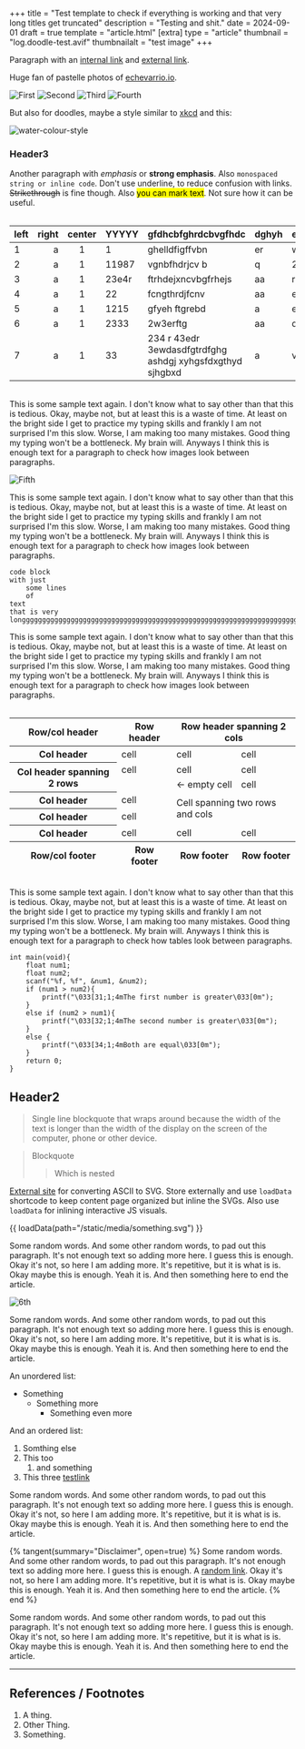 +++
title = "Test template to check if everything is working and that very long titles get truncated"
description = "Testing and shit."
date = 2024-09-01
draft = true
template = "article.html"
[extra]
type = "article"
thumbnail = "log.doodle-test.avif"
thumbnailalt = "test image"
+++

Paragraph with an [internal link](linkaddress) and [external link](https://google.com).

Huge fan of pastelle photos of [echevarrio.io](https://www.echevarria.io/).

![First](https://picsum.photos/900/600)
![Second](https://picsum.photos/900/500)
![Third](https://picsum.photos/900/300)
![Fourth](https://picsum.photos/900/400)

But also for doodles, maybe a style similar to [xkcd](https://xkcd.com/) and this:

![water-colour-style](https://d24ovhgu8s7341.cloudfront.net/uploads/editor/posts/3103/optimized_Screenshot%202024-05-17%20at%209.11.00%20AM.png)

### Header3

Another paragraph with *emphasis* or **strong emphasis**. Also `monospaced string or inline code`. Don't use underline, to reduce confusion with links. ~~Strikethrough~~ is fine though. Also <mark>you can mark text</mark>. Not sure how it can be useful.

<div style="overflow-x: auto; margin: 1rem 0;">

| left | right | center | YYYYY | gfdhcbfghrdcbvgfhdc | dghyh | ebhd |
|:-----|------:|:------:|-------|---------------------|-------|------|
|  1   |   a   |   1    |   1   | ghelldfigffvbn      | er    | ww   |
|  2   |   a   |   1    | 11987 | vgnbfhdrjcv b       | q     | 222  |
|  3   |   a   |   1    | 23e4r | ftrhdejxncvbgfrhejs | aa    | rd   |
| 4    |   a   |   1    |  22   | fcngthrdjfcnv       | aa    | edr  |
|  5   |   a   |   1    | 1215  | gfyeh ftgrebd       | a     | erf  |
|    6 |   a   |   1    | 2333  | 2w3erftg            | aa    | dfd  |
|7     |   a   |   1    |  33   | 234 r 43edr 3ewdasdfgtrdfghg ashdgj xyhgsfdxgthyd sjhgbxd | a | vfc |

</div>

This is some sample text again. I don't know what to say other than that this is tedious. Okay, maybe not, but at least this is a waste of time. At least on the bright side I get to practice my typing skills and frankly I am not surprised I'm this slow. Worse, I am making too many mistakes. Good thing my typing won't be a bottleneck. My brain will. Anyways I think this is enough text for a paragraph to check how images look between paragraphs.

![Fifth](https://picsum.photos/300/200)

This is some sample text again. I don't know what to say other than that this is tedious. Okay, maybe not, but at least this is a waste of time. At least on the bright side I get to practice my typing skills and frankly I am not surprised I'm this slow. Worse, I am making too many mistakes. Good thing my typing won't be a bottleneck. My brain will. Anyways I think this is enough text for a paragraph to check how images look between paragraphs.

```
code block
with just
    some lines
    of
text
that is very longggggggggggggggggggggggggggggggggggggggggggggggggggggggggggggggggggggggggggggggggggggggggggggg
```

This is some sample text again. I don't know what to say other than that this is tedious. Okay, maybe not, but at least this is a waste of time. At least on the bright side I get to practice my typing skills and frankly I am not surprised I'm this slow. Worse, I am making too many mistakes. Good thing my typing won't be a bottleneck. My brain will. Anyways I think this is enough text for a paragraph to check how images look between paragraphs.

<div style="overflow-x: auto; margin: 1rem 0;">
<table>
<thead>
    <tr><th>Row/col header</th> <th>Row header</th> <th colspan="2">Row header spanning 2 cols</th></tr>
</thead>
<tfoot>
    <tr><th>Row/col footer</th><th>Row footer</th><th>Row footer</th><th>Row footer</th></tr>
</tfoot>
<tbody>
    <tr><th>Col header</th><td>cell</td><td>cell</td><td>cell</td></tr>
    <tr><th rowspan="2">Col header spanning 2 rows</th><td>cell</td><td>cell</td><td>cell</td></tr>
    <tr><td></td><td> &lt;- empty cell</td><td>cell</td></tr>
    <tr><th>Col header</th><td>cell</td><td rowspan="2" colspan="2">Cell spanning two rows and cols</td></tr>
    <tr><th>Col header</th><td>cell</td></tr>
    <tr><th>Col header</th><td>cell</td><td>cell</td><td>cell</td></tr>
</tbody>
</table>
</div>

This is some sample text again. I don't know what to say other than that this is tedious. Okay, maybe not, but at least this is a waste of time. At least on the bright side I get to practice my typing skills and frankly I am not surprised I'm this slow. Worse, I am making too many mistakes. Good thing my typing won't be a bottleneck. My brain will. Anyways I think this is enough text for a paragraph to check how tables look between paragraphs.

```
int main(void){
    float num1;
    float num2;
    scanf("%f, %f", &num1, &num2);
    if (num1 > num2){
        printf("\033[31;1;4mThe first number is greater\033[0m");
    }
    else if (num2 > num1){
        printf("\033[32;1;4mThe second number is greater\033[0m");
    }
    else {
        printf("\033[34;1;4mBoth are equal\033[0m");
    }
    return 0;
}
```

## Header2

> Single line blockquote that wraps around because the width of the text is longer than the width of the display on the screen of the computer, phone or other device.

> Blockquote
> > Which is nested

[External site](https://ivanceras.github.io/svgbob-editor) for converting ASCII to SVG. Store externally and use `loadData` shortcode to keep content page organized but inline the SVGs. Also use `loadData` for inlining interactive JS visuals.

{{ loadData(path="/static/media/something.svg") }}

Some random words. And some other random words, to pad out this paragraph. It's not enough text so adding more here. I guess this is enough. Okay it's not, so here I am adding more. It's repetitive, but it is what is is. Okay maybe this is enough. Yeah it is. And then something here to end the article.

![6th](https://picsum.photos/800?grayscale)

Some random words. And some other random words, to pad out this paragraph. It's not enough text so adding more here. I guess this is enough. Okay it's not, so here I am adding more. It's repetitive, but it is what is is. Okay maybe this is enough. Yeah it is. And then something here to end the article.

An unordered list:

* Something
    * Something more
        * Something even more

And an ordered list:

1. Somthing else
2. This too
    1. and something
3. This three [testlink](/)

Some random words. And some other random words, to pad out this paragraph. It's not enough text so adding more here. I guess this is enough. Okay it's not, so here I am adding more. It's repetitive, but it is what is is. Okay maybe this is enough. Yeah it is. And then something here to end the article.

{% tangent(summary="Disclaimer", open=true) %}
Some random words. And some other random words, to pad out this paragraph. It's not enough text so adding more here. I guess this is enough. A [random link](link). Okay it's not, so here I am adding more. It's repetitive, but it is what is is. Okay maybe this is enough. Yeah it is. And then something here to end the article.
{% end %}

Some random words. And some other random words, to pad out this paragraph. It's not enough text so adding more here. I guess this is enough. Okay it's not, so here I am adding more. It's repetitive, but it is what is is. Okay maybe this is enough. Yeah it is. And then something here to end the article.

---

## References / Footnotes

1. A thing.
2. Other Thing.
3. Something.
